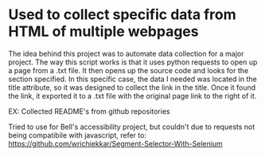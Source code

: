 # Used to collect specific data from HTML of multiple webpages

The idea behind this project was to automate data collection for a major project. The way this script works is that it uses python requests to open up a page from a .txt file. It then opens up the source code and looks for the section specified. In this specific case, the data I needed was located in the title attribute, so it was designed to collect the link in the title. Once it found the link, it exported it to a .txt file with the original page link to the right of it.

EX: Collected README's from github repositories

Tried to use for Bell's accessibility project, but couldn't due to requests not being compatibile with javascript, refer to: https://github.com/wrichiekkar/Segment-Selector-With-Selenium
